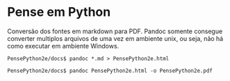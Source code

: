 # Pense em Python

Conversão dos fontes em markdown para PDF. Pandoc somente consegue converter multiplos arquivos de uma vez em ambiente unix, ou seja, não há como executar em ambiente Windows.

```
PensePython2e/docs$ pandoc *.md > PensePython2e.html

PensePython2e/docs$ pandoc PensePython2e.html -o PensePython2e.pdf
```
